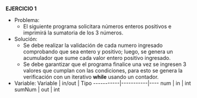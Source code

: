 ﻿
**EJERCICIO 1**
* Problema: 
	* El siguiente programa solicitara números enteros positivos e imprimirá la sumatoria de los 3 números.
* Solución: 
	* Se debe realizar la validación de cada numero ingresado comprobando que sea entero y positivo; luego, se genera un acumulador que sume cada valor entero positivo ingresado.
	* Se debe garantizar que el programa finalice una vez se ingresen 3 valores que cumplan con las condiciones, para esto se genera la verificación con un iterativo **while** usando un contador.
* Variable:
	 Variable	|	in/out	|	Tipo
	-----------|-----------|----
	 num	|	in	| int
  sumNum | out | int

